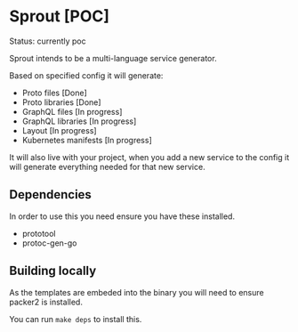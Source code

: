# Sprout [POC]

Status: currently poc

Sprout intends to be a multi-language service generator.

Based on specified config it will generate:
  * Proto files [Done]
  * Proto libraries [Done]
  * GraphQL files [In progress]
  * GraphQL libraries [In progress]
  * Layout [In progress]
  * Kubernetes manifests [In progress]

It will also live with your project, when you add a new service to the config it will generate everything needed for that new service.

## Dependencies

In order to use this you need ensure you have these installed.

* prototool
* protoc-gen-go

## Building locally

As the templates are embeded into the binary you will need to ensure packer2 is installed.

You can run `make deps` to install this.

